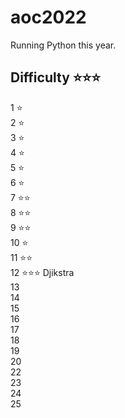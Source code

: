 # aoc2022

Running Python this year.

## Difficulty ⭐⭐⭐
1 ⭐  
2 ⭐   
3 ⭐   
4 ⭐  
5 ⭐   
6 ⭐   
7 ⭐⭐   
8 ⭐⭐   
9 ⭐⭐   
10 ⭐  
11 ⭐⭐  
12 ⭐⭐⭐ Djikstra  
13   
14   
15   
16   
17   
18   
19   
20  
22   
23   
24  
25 

